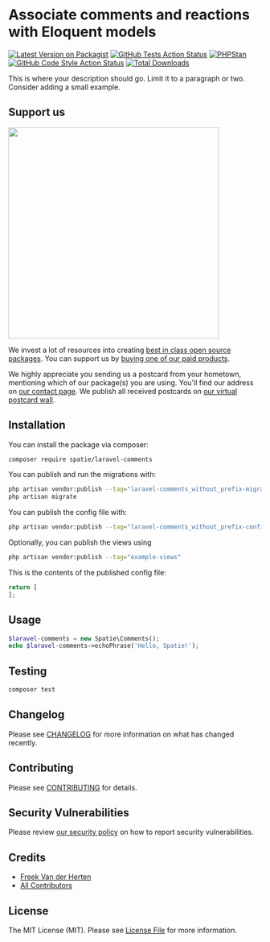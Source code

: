 # Associate comments and reactions with Eloquent models

[![Latest Version on Packagist](https://img.shields.io/packagist/v/spatie/laravel-comments.svg?style=flat-square)](https://packagist.org/packages/spatie/laravel-comments)
[![GitHub Tests Action Status](https://img.shields.io/github/workflow/status/spatie/laravel-comments/run-tests?label=tests)](https://github.com/spatie/laravel-comments/actions?query=workflow%3Arun-tests+branch%3Amain)
[![PHPStan](https://github.com/spatie/laravel-comments/actions/workflows/phpstan.yml/badge.svg)](https://github.com/spatie/laravel-comments/actions/workflows/phpstan.yml)
[![GitHub Code Style Action Status](https://img.shields.io/github/workflow/status/spatie/laravel-comments/Check%20&%20fix%20styling?label=code%20style)](https://github.com/spatie/laravel-comments/actions?query=workflow%3A"Check+%26+fix+styling"+branch%3Amain)
[![Total Downloads](https://img.shields.io/packagist/dt/spatie/laravel-comments.svg?style=flat-square)](https://packagist.org/packages/spatie/laravel-comments)

This is where your description should go. Limit it to a paragraph or two. Consider adding a small example.

## Support us

[<img src="https://github-ads.s3.eu-central-1.amazonaws.com/laravel-comments.jpg?t=1" width="419px" />](https://spatie.be/github-ad-click/laravel-comments)

We invest a lot of resources into creating [best in class open source packages](https://spatie.be/open-source). You can support us by [buying one of our paid products](https://spatie.be/open-source/support-us).

We highly appreciate you sending us a postcard from your hometown, mentioning which of our package(s) you are using. You'll find our address on [our contact page](https://spatie.be/about-us). We publish all received postcards on [our virtual postcard wall](https://spatie.be/open-source/postcards).

## Installation

You can install the package via composer:

```bash
composer require spatie/laravel-comments
```

You can publish and run the migrations with:

```bash
php artisan vendor:publish --tag="laravel-comments_without_prefix-migrations"
php artisan migrate
```

You can publish the config file with:
```bash
php artisan vendor:publish --tag="laravel-comments_without_prefix-config"
```

Optionally, you can publish the views using

```bash
php artisan vendor:publish --tag="example-views"
```

This is the contents of the published config file:

```php
return [
];
```

## Usage

```php
$laravel-comments = new Spatie\Comments();
echo $laravel-comments->echoPhrase('Hello, Spatie!');
```

## Testing

```bash
composer test
```

## Changelog

Please see [CHANGELOG](CHANGELOG.md) for more information on what has changed recently.

## Contributing

Please see [CONTRIBUTING](.github/CONTRIBUTING.md) for details.

## Security Vulnerabilities

Please review [our security policy](../../security/policy) on how to report security vulnerabilities.

## Credits

- [Freek Van der Herten](https://github.com/freekmurze)
- [All Contributors](../../contributors)

## License

The MIT License (MIT). Please see [License File](LICENSE.md) for more information.
